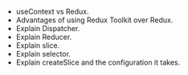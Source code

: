 - useContext vs Redux.
- Advantages of using Redux Toolkit over Redux.
- Explain Dispatcher.
- Explain Reducer.
- Explain slice.
- Explain selector.
- Explain createSlice and the configuration it takes.